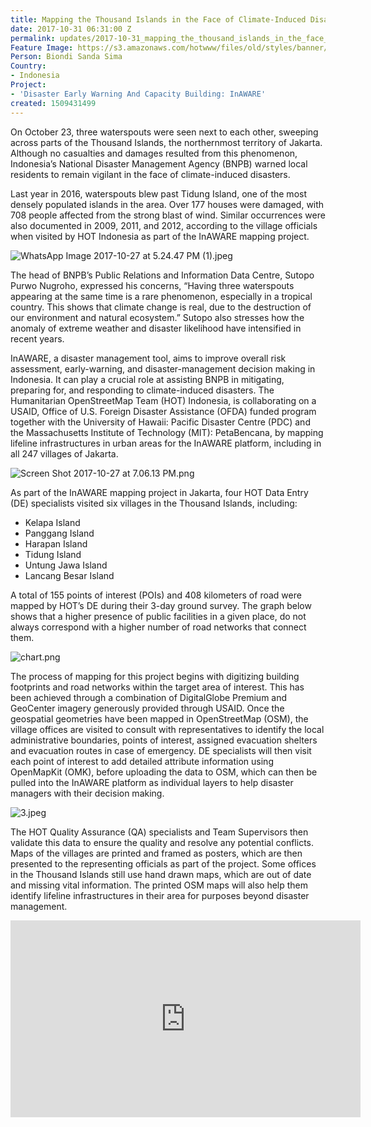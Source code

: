 ```yaml
---
title: Mapping the Thousand Islands in the Face of Climate-Induced Disasters
date: 2017-10-31 06:31:00 Z
permalink: updates/2017-10-31_mapping_the_thousand_islands_in_the_face_of_climate-induced_disasters
Feature Image: https://s3.amazonaws.com/hotwww/files/old/styles/banner/public/WhatsApp+Image+2017-10-27+at+5.24.44+PM.jpeg
Person: Biondi Sanda Sima
Country:
- Indonesia
Project:
- 'Disaster Early Warning And Capacity Building: InAWARE'
created: 1509431499
---
```


On October 23, three waterspouts were seen next to each other, sweeping across parts of the Thousand Islands, the northernmost territory of Jakarta. Although no casualties and damages resulted from this phenomenon, Indonesia’s National Disaster Management Agency (BNPB) warned local residents to remain vigilant in the face of climate-induced disasters. 

Last year in 2016, waterspouts blew past Tidung Island, one of the most densely populated islands in the area. Over 177 houses were damaged, with 708 people affected from the strong blast of wind. Similar occurrences were also documented in 2009, 2011, and 2012, according to the village officials when visited by HOT Indonesia as part of the InAWARE mapping project.


![WhatsApp Image 2017-10-27 at 5.24.47 PM (1).jpeg](https://cdn.hotosm.org/website/WhatsApp+Image+2017-10-27+at+5.24.47+PM+(1).jpeg)


The head of BNPB’s Public Relations and Information Data Centre, Sutopo Purwo Nugroho, expressed his concerns, “Having three waterspouts appearing at the same time is a rare phenomenon, especially in a tropical country. This shows that climate change is real, due to the destruction of our environment and natural ecosystem.” Sutopo also stresses how the anomaly of extreme weather and disaster likelihood have intensified in recent years.

InAWARE, a disaster management tool, aims to improve overall risk assessment, early-warning, and disaster-management decision making in Indonesia. It can play a crucial role at assisting BNPB in mitigating, preparing for, and responding to climate-induced disasters. The Humanitarian OpenStreetMap Team (HOT) Indonesia, is collaborating on a USAID, Office of U.S. Foreign Disaster Assistance (OFDA) funded program together with the University of Hawaii: Pacific Disaster Centre (PDC) and the Massachusetts Institute of Technology (MIT): PetaBencana, by mapping lifeline infrastructures in urban areas for the InAWARE platform, including in all 247 villages of Jakarta.


![Screen Shot 2017-10-27 at 7.06.13 PM.png](https://cdn.hotosm.org/website/Screen+Shot+2017-10-27+at+7.06.13+PM.png)


As part of the InAWARE mapping project in Jakarta, four HOT Data Entry (DE) specialists visited six villages in the Thousand Islands, including:

* Kelapa Island
* Panggang Island
* Harapan Island
* Tidung Island
* Untung Jawa Island
* Lancang Besar Island


A total of 155 points of interest (POIs) and 408 kilometers of road were mapped by HOT’s DE during their 3-day ground survey. The graph below shows that a higher presence of public facilities in a given place, do not always correspond with a higher number of road networks that connect them. 


![chart.png](https://cdn.hotosm.org/website/chart.png)


The process of mapping for this project begins with digitizing building footprints and road networks within the target area of interest. This has been achieved through a combination of DigitalGlobe Premium and GeoCenter imagery generously provided through USAID. Once the geospatial geometries have been mapped in OpenStreetMap (OSM), the village offices are visited to consult with representatives to identify the local administrative boundaries, points of interest, assigned evacuation shelters and evacuation routes in case of emergency. DE specialists will then visit each point of interest to add detailed attribute information using OpenMapKit (OMK), before uploading the data to OSM, which can then be pulled into the InAWARE platform as individual layers to help disaster managers with their decision making. 


![3.jpeg](https://cdn.hotosm.org/website/3.jpeg)


The HOT Quality Assurance (QA) specialists and Team Supervisors then validate this data to ensure the quality and resolve any potential conflicts. Maps of the villages are printed and framed as posters, which are then presented to the representing officials as part of the project. Some offices in the Thousand Islands still use hand drawn maps, which are out of date and missing vital information. The printed OSM maps will also help them identify lifeline infrastructures in their area for purposes beyond disaster management.


<iframe width="560" height="315" src="https://www.youtube.com/embed/nXSC9SxrMug?rel=0&amp;showinfo=0" frameborder="0" allow="autoplay; encrypted-media" allowfullscreen></iframe>

